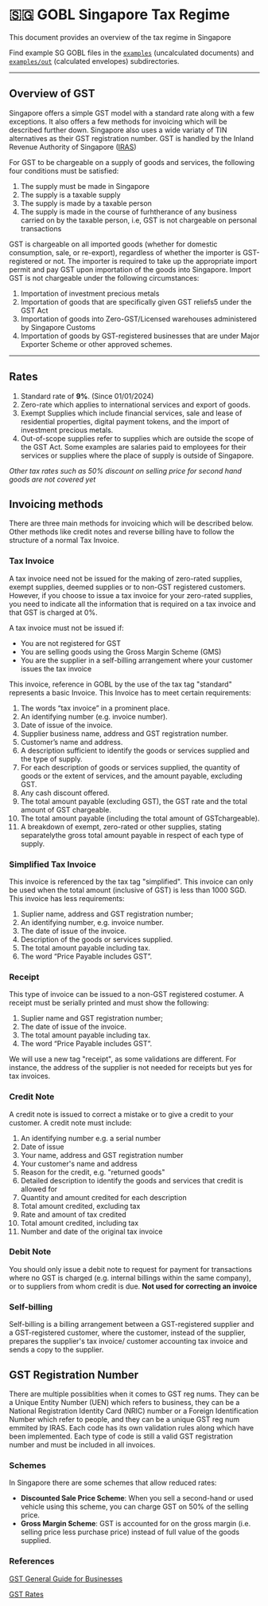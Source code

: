 # 🇸🇬 GOBL Singapore Tax Regime

This document provides an overview of the tax regime in Singapore

Find example SG GOBL files in the [`examples`](../../examples/sg) (uncalculated documents) and [`examples/out`](../../examples/sg/out) (calculated envelopes) subdirectories.

---

## Overview of GST

Singapore offers a simple GST model with a standard rate along with a few exceptions. It also offers a few methods for invoicing which will be described further down. Singapore also uses a wide variaty of TIN alternatives as their GST registration number. GST is handled by the Inland Revenue Authority of Singapore ([IRAS](https://www.iras.gov.sg/taxes/goods-services-tax-(gst)))

For GST to be chargeable on a supply of goods and services, the following four conditions must be satisfied:

1. The supply must be made in Singapore
2. The supply is a taxable supply
3. The supply is made by a taxable person
4. The supply is made in the course of furhtherance of any business carried on by the taxable person, i.e, GST is not chargeable on personal transactions

GST is chargeable on all imported goods (whether for domestic consumption, sale, or re-export), regardless of whether the importer is GST-registered or not. The importer is required to take up the appropriate import permit and pay GST upon importation of the goods into Singapore. Import GST is not chargeable under the following circumstances:

1. Importation of investment precious metals
2. Importation of goods that are specifically given GST reliefs5 under the GST
Act
3. Importation of goods into Zero-GST/Licensed warehouses administered by
Singapore Customs 
4. Importation of goods by GST-registered businesses that are under Major
Exporter Scheme or other approved schemes.

---

## Rates

1. Standard rate of **9%**. (Since 01/01/2024)
2. Zero-rate which applies to international services and export of goods.
3. Exempt Supplies which include financial services, sale and lease of residential properties, digital payment tokens, and the import of investment precious metals.
4. Out-of-scope supplies refer to supplies which are outside the scope of the GST
Act. Some examples are salaries paid to employees for their services or supplies where the place of supply is outside of Singapore.

*Other tax rates such as 50% discount on selling price for second hand goods are not covered yet*

## Invoicing methods

There are three main methods for invoicing which will be described below. Other methods like credit notes and reverse billing have to follow the structure of a normal Tax Invoice.

### Tax Invoice

A tax invoice need not be issued for the making of zero-rated supplies, exempt
supplies, deemed supplies or to non-GST registered customers. However, if
you choose to issue a tax invoice for your zero-rated supplies, you need to
indicate all the information that is required on a tax invoice and that GST is
charged at 0%. 

A tax invoice must not be issued if:
- You are not registered for GST
- You are selling goods using the Gross Margin Scheme (GMS)
- You are the supplier in a self-billing arrangement where your customer
issues the tax invoice


This invoice, reference in GOBL by the use of the tax tag "standard" represents a basic Invoice. This Invoice has to meet certain requirements:

1. The words “tax invoice” in a prominent place.
2. An identifying number (e.g. invoice number).
3. Date of issue of the invoice.
4. Supplier business name, address and GST registration number.
5. Customer’s name and address.
6. A description sufficient to identify the goods or services supplied and the type of supply.
7. For each description of goods or services supplied, the quantity of goods or the extent of services, and the amount payable, excluding GST.
8. Any cash discount offered.
9. The total amount payable (excluding GST), the GST rate and the total amount of GST chargeable.
10. The total amount payable (including the total amount of GSTchargeable).
11. A breakdown of exempt, zero-rated or other supplies, stating separatelythe gross total amount payable in respect of each type of supply.

### Simplified Tax Invoice

This invoice is referenced by the tax tag "simplified". This invoice can only be used when the total amount (inclusive of GST) is less than 1000 SGD. This invoice has less requirements:

1. Suplier name, address and GST registration number;
2. An identifying number, e.g. invoice number.
3. The date of issue of the invoice.
4. Description of the goods or services supplied.
5. The total amount payable including tax.
6. The word “Price Payable includes GST”.

### Receipt

This type of invoice can be issued to a non-GST registered costumer. A receipt must be serially printed and must show the following:

1. Suplier name and GST registration number;
2. The date of issue of the invoice.
3. The total amount payable including tax.
4. The word “Price Payable includes GST”.

We will use a new tag "receipt", as some validations are different. For instance, the address of the supplier is not needed for receipts but yes for tax invoices.

### Credit Note
A credit note is issued to correct a mistake or to give a credit to your customer. A credit note must include:

1. An identifying number e.g. a serial number
2. Date of issue
3. Your name, address and GST registration number
4. Your customer's name and address
5. Reason for the credit, e.g. "returned goods"
6. Detailed description to identify the goods and services that credit is allowed for
7. Quantity and amount credited for each description
8. Total amount credited, excluding tax
9. Rate and amount of tax credited
10. Total amount credited, including tax
11. Number and date of the original tax invoice

### Debit Note
You should only issue a debit note to request for payment for transactions where no GST is charged (e.g. internal billings within the same company), or to suppliers from whom credit is due. **Not used for correcting an invoice**

### Self-billing
Self-billing is a billing arrangement between a GST-registered supplier and a GST-registered customer, where the customer, instead of the supplier, prepares the supplier's tax invoice/ customer accounting tax invoice and sends a copy to the supplier.

## GST Registration Number

There are multiple possiblities when it comes to GST reg nums. They can be a Unique Entity Number (UEN) which refers to business, they can be a National Registration Identity Card (NRIC) number or a Foreign Identification Number which refer to people, and they can be a unique GST reg num emmited by IRAS. Each code has its own validation rules along which have been implemented. Each type of code is still a valid GST registration number and must be included in all invoices.

### Schemes
In Singapore there are some schemes that allow reduced rates:

- **Discounted Sale Price Scheme**: When you sell a second-hand or used vehicle using this scheme, you can charge GST on 50% of the selling price.
- **Gross Margin Scheme**: GST is accounted for on the gross margin (i.e. selling price less purchase price) instead of full value of the goods supplied.


### References

[GST General Guide for Businesses](https://www.iras.gov.sg/media/docs/default-source/e-tax/etaxguide_gst_gst-general-guide-for-businesses(1).pdf?sfvrsn=8a66716d_97)

[GST Rates](https://www.iras.gov.sg/taxes/goods-services-tax-(gst)/basics-of-gst/current-gst-rates)





